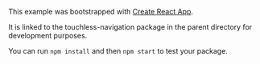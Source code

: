 This example was bootstrapped with [Create React App](https://github.com/facebook/create-react-app).

It is linked to the touchless-navigation package in the parent directory for development purposes.

You can run `npm install` and then `npm start` to test your package.
